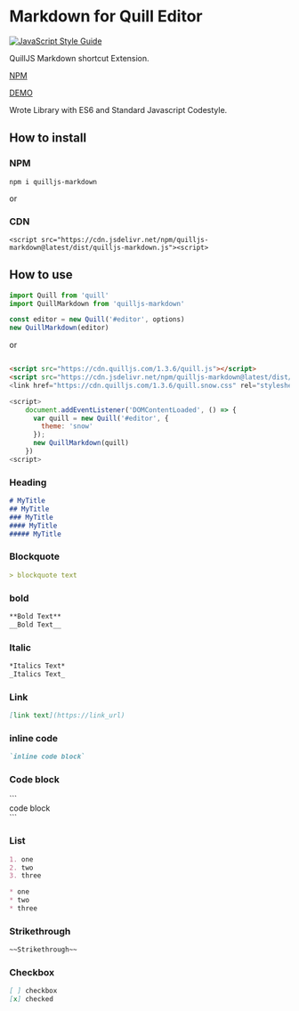 # Markdown for Quill Editor
[![JavaScript Style Guide](https://img.shields.io/badge/code_style-standard-brightgreen.svg)](https://standardjs.com)

QuillJS Markdown shortcut Extension.

[NPM](https://www.npmjs.com/package/quilljs-markdown)

[DEMO](https://cloverhearts.github.io/quilljs-markdown/)

Wrote Library with ES6 and Standard Javascript Codestyle.

## How to install
### NPM 
```
npm i quilljs-markdown
```

or 

### CDN
```
<script src="https://cdn.jsdelivr.net/npm/quilljs-markdown@latest/dist/quilljs-markdown.js"><script>
```


## How to use
```javascript
import Quill from 'quill'
import QuillMarkdown from 'quilljs-markdown'

const editor = new Quill('#editor', options)
new QuillMarkdown(editor)

```

or 

```html

<script src="https://cdn.quilljs.com/1.3.6/quill.js"></script>
<script src="https://cdn.jsdelivr.net/npm/quilljs-markdown@latest/dist/quilljs-markdown.js"><script>
<link href="https://cdn.quilljs.com/1.3.6/quill.snow.css" rel="stylesheet">

<script>
    document.addEventListener('DOMContentLoaded', () => {
      var quill = new Quill('#editor', {
        theme: 'snow'
      });
      new QuillMarkdown(quill)
    })
<script>

```

### Heading
```markdown
# MyTitle
## MyTitle
### MyTitle
#### MyTitle
##### MyTitle
```

### Blockquote
```markdown
> blockquote text
```

### bold
```markdown
**Bold Text**
__Bold Text__
```

### Italic
```markdown
*Italics Text*
_Italics Text_
```

### Link
```markdown
[link text](https://link_url)
```

### inline code
```markdown
`inline code block`
```


### Code block

&#96;&#96;&#96;<br>
code block<br>
&#96;&#96;&#96;<br>

### List

```markdown
1. one
2. two
3. three

* one
* two
* three
```

### Strikethrough

```markdown
~~Strikethrough~~
```

### Checkbox

```markdown
[ ] checkbox
[x] checked
```
